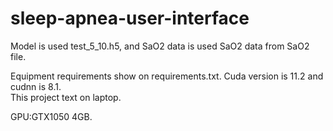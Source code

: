 # sleep-apnea-user-interface

Model is used test_5_10.h5, and SaO2 data is used SaO2 data from SaO2 file.

Equipment requirements show on requirements.txt. Cuda version is 11.2 and cudnn is 8.1.  
This project text on laptop. 

GPU:GTX1050 4GB.
